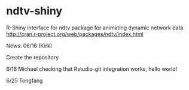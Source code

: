 ndtv-shiny
==========

R-Shiny interface for ndtv package for animating dynamic network data http://cran.r-project.org/web/packages/ndtv/index.html


News: 06/16 (Kirk)

Create the repository

6/18 Michael checking that Rstudio-git integration works, hello world!

6/25 Tongfang